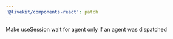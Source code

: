 ```yaml
---
'@livekit/components-react': patch
---
```


Make useSession wait for agent only if an agent was dispatched
